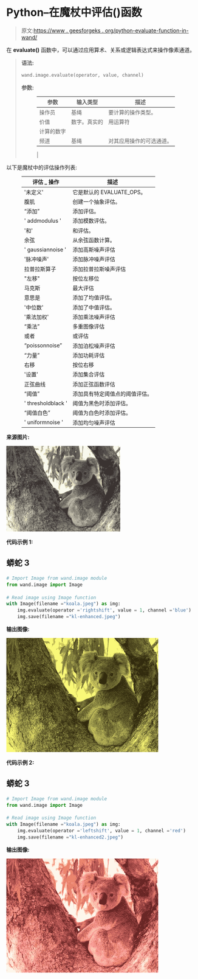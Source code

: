 # Python–在魔杖中评估()函数

> 原文:[https://www . geesforgeks . org/python-evaluate-function-in-wand/](https://www.geeksforgeeks.org/python-evaluate-function-in-wand/)

在 **evaluate()** 函数中，可以通过应用算术、关系或逻辑表达式来操作像素通道。

> **语法:**
> 
> ```py
> wand.image.evaluate(operator, value, channel)
> ```
> 
> **参数:**
> 
> <figure class="table">
> 
> | 参数 | 输入类型 | 描述 |
> | --- | --- | --- |
> | 操作员 | 基绳 | 要计算的操作类型。 |
> | 价值 | 数字。真实的 | 用运算符
> 计算的数字 |
> | 频道 | 基绳 | 对其应用操作的可选通道。
>  |
> 
> </figure>

以下是魔杖中的评估操作列表:

<figure class="table">

| 评估 _ 操作 | 描述 |
| --- | --- |
| '未定义' | 它是默认的 EVALUATE_OPS。 |
| 腹肌 | 创建一个抽象评估。 |
| “添加” | 添加评估。 |
| ' addmodulus ' | 添加模数评估。 |
| '和' | 和评估。 |
| 余弦 | 从余弦函数计算。 |
| ' gaussiannoise ' | 添加高斯噪声评估 |
| '脉冲噪声' | 添加脉冲噪声评估 |
| 拉普拉斯算子 | 添加拉普拉斯噪声评估 |
| "左移" | 按位左移位 |
| 马克斯 | 最大评估 |
| 意思是 | 添加了均值评估。 |
| '中位数' | 添加了中值评估。 |
| '乘法加权' | 添加乘法噪声评估 |
| “乘法” | 多重图像评估 |
| 或者 | 或评估 |
| “poissonnoise” | 添加泊松噪声评估 |
| “力量” | 添加功耗评估 |
| 右移 | 按位右移 |
| '设置' | 添加集合评估 |
| 正弦曲线 | 添加正弦函数评估 |
| “阈值” | 添加具有特定阈值点的阈值评估。 |
| ' thresholdblack ' | 阈值为黑色时添加评估。 |
| “阈值白色” | 阈值为白色时添加评估。 |
| ' uniformnoise ' | 添加均匀噪声评估 |

</figure>

**来源图片:**

![](img/a1d5dabac07efe8de363e0c440a198d8.png)

**代码示例 1:**

## 蟒蛇 3

```py
# Import Image from wand.image module
from wand.image import Image

# Read image using Image function
with Image(filename ="koala.jpeg") as img:
    img.evaluate(operator ='rightshift', value = 1, channel ='blue')
    img.save(filename ="kl-enhanced.jpeg")
```

**输出图像:**

![](img/66f14398c5e47a72e7afe7940884c22f.png)

**代码示例 2:**

## 蟒蛇 3

```py
# Import Image from wand.image module
from wand.image import Image

# Read image using Image function
with Image(filename ="koala.jpeg") as img:
    img.evaluate(operator ='leftshift', value = 1, channel ='red')
    img.save(filename ="kl-enhanced2.jpeg")
```

**输出图像:**

![](img/66648003f638c7aae885ae6fdc8bba6e.png)